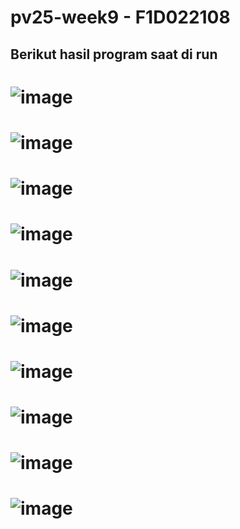 # pv25-week9 - F1D022108
## Berikut hasil program saat di run
# ![image](https://github.com/user-attachments/assets/4ec32971-c0df-480f-800f-2ab9426c78ab)

# ![image](https://github.com/user-attachments/assets/01e9d4db-e6e3-4758-a935-b5cfd9844b72)

# ![image](https://github.com/user-attachments/assets/dd3c62e4-ccb0-44d0-972a-18546c18e489)

# ![image](https://github.com/user-attachments/assets/8a55dbcd-0f93-4d33-9162-f4d0307d3692)

# ![image](https://github.com/user-attachments/assets/c12af08a-e680-4ce1-a68a-08b76c997e34)

# ![image](https://github.com/user-attachments/assets/97960340-b9bb-4944-b54a-05aed50146a1)

# ![image](https://github.com/user-attachments/assets/1b90aea1-b026-4cc5-8cb4-03304377b1da)

# ![image](https://github.com/user-attachments/assets/929f22d0-de77-4d22-a6ef-2ec2f3b9bdc2)

# ![image](https://github.com/user-attachments/assets/5713f5de-f375-4df7-aecc-f8663ad52f88)

# ![image](https://github.com/user-attachments/assets/97c3d41d-371d-4d3a-b264-6e648bbee350)
